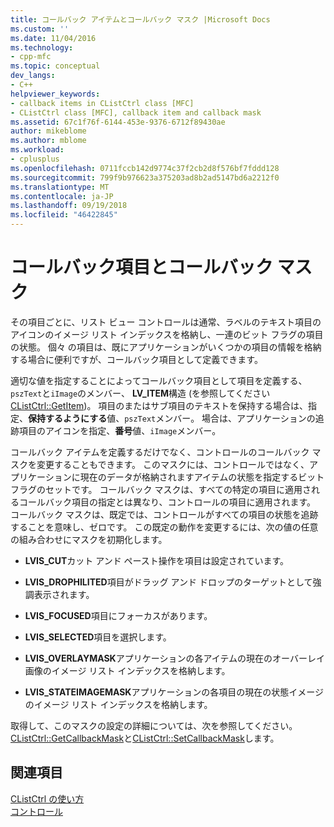 ```yaml
---
title: コールバック アイテムとコールバック マスク |Microsoft Docs
ms.custom: ''
ms.date: 11/04/2016
ms.technology:
- cpp-mfc
ms.topic: conceptual
dev_langs:
- C++
helpviewer_keywords:
- callback items in CListCtrl class [MFC]
- CListCtrl class [MFC], callback item and callback mask
ms.assetid: 67c1f76f-6144-453e-9376-6712f89430ae
author: mikeblome
ms.author: mblome
ms.workload:
- cplusplus
ms.openlocfilehash: 0711fccb142d9774c37f2cb2d8f576bf7fddd128
ms.sourcegitcommit: 799f9b976623a375203ad8b2ad5147bd6a2212f0
ms.translationtype: MT
ms.contentlocale: ja-JP
ms.lasthandoff: 09/19/2018
ms.locfileid: "46422845"
---
```

# <a name="callback-items-and-the-callback-mask"></a>コールバック項目とコールバック マスク

その項目ごとに、リスト ビュー コントロールは通常、ラベルのテキスト項目のアイコンのイメージ リスト インデックスを格納し、一連のビット フラグの項目の状態。 個々 の項目は、既にアプリケーションがいくつかの項目の情報を格納する場合に便利ですが、コールバック項目として定義できます。

適切な値を指定することによってコールバック項目として項目を定義する、`pszText`と`iImage`のメンバー、 **LV_ITEM**構造 (を参照してください[CListCtrl::GetItem](../mfc/reference/clistctrl-class.md#getitem))。 項目のまたはサブ項目のテキストを保持する場合は、指定、**保持するようにする**値、`pszText`メンバー。 場合は、アプリケーションの追跡項目のアイコンを指定、**番号**値、`iImage`メンバー。

コールバック アイテムを定義するだけでなく、コントロールのコールバック マスクを変更することもできます。 このマスクには、コントロールではなく、アプリケーションに現在のデータが格納されますアイテムの状態を指定するビット フラグのセットです。 コールバック マスクは、すべての特定の項目に適用されるコールバック項目の指定とは異なり、コントロールの項目に適用されます。 コールバック マスクは、既定では、コントロールがすべての項目の状態を追跡することを意味し、ゼロです。 この既定の動作を変更するには、次の値の任意の組み合わせにマスクを初期化します。

- **LVIS_CUT**カット アンド ペースト操作を項目は設定されています。

- **LVIS_DROPHILITED**項目がドラッグ アンド ドロップのターゲットとして強調表示されます。

- **LVIS_FOCUSED**項目にフォーカスがあります。

- **LVIS_SELECTED**項目を選択します。

- **LVIS_OVERLAYMASK**アプリケーションの各アイテムの現在のオーバーレイ画像のイメージ リスト インデックスを格納します。

- **LVIS_STATEIMAGEMASK**アプリケーションの各項目の現在の状態イメージのイメージ リスト インデックスを格納します。

取得して、このマスクの設定の詳細については、次を参照してください。 [CListCtrl::GetCallbackMask](../mfc/reference/clistctrl-class.md#getcallbackmask)と[CListCtrl::SetCallbackMask](../mfc/reference/clistctrl-class.md#setcallbackmask)します。

## <a name="see-also"></a>関連項目

[CListCtrl の使い方](../mfc/using-clistctrl.md)<br/>
[コントロール](../mfc/controls-mfc.md)

